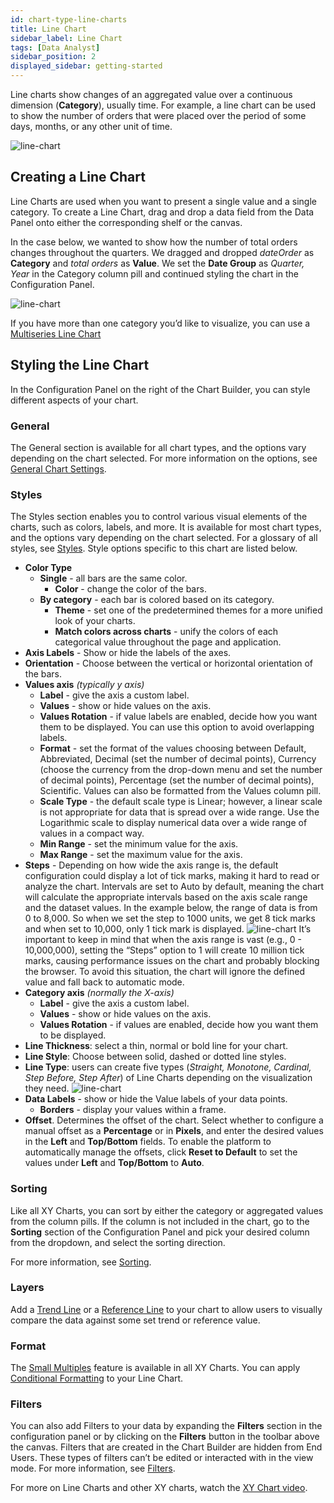 ```yaml
---
id: chart-type-line-charts
title: Line Chart
sidebar_label: Line Chart
tags: [Data Analyst]
sidebar_position: 2
displayed_sidebar: getting-started
---
```


<div style={{textAlign: "justify"}}>

Line charts show changes of an aggregated value over a continuous dimension (**Category**), usually time. For example, a line chart can be used to show the number of orders that were placed over the period of some days, months, or any other unit of time.

![line-chart](https://s3.amazonaws.com/cdn.qrvey.com/documentation_assets/ui-docs/dataviews/chart-types-all/Line/line.png#thumbnail)

## Creating a Line Chart
Line Charts are used when you want to present a single value and a single category. 
To create a Line Chart, drag and drop a data field from the Data Panel onto either the corresponding shelf or the canvas. 

In the case below, we wanted to show how the number of total orders changes throughout the quarters. We dragged and dropped *dateOrder* as **Category** and *total orders* as **Value**. 
We set the **Date Group** as *Quarter, Year* in the Category column pill and continued styling the chart in the Configuration Panel.

![line-chart](https://s3.amazonaws.com/cdn.qrvey.com/documentation_assets/ui-docs/dataviews/chart-types-all/Line/create-line.gif#thumbnail)


If you have more than one category you’d like to visualize, you can use a [Multiseries Line Chart](./ms-line.md)


## Styling the Line Chart
In the Configuration Panel on the right of the Chart Builder, you can style different aspects of your chart.

### General
The General section is available for all chart types, and the options vary depending on the chart selected. For more information on the options, see [General Chart Settings](../09-Configure%20charts/general-chart-settings.md).



### Styles
The Styles section enables you to control various visual elements of the charts, such as colors, labels, and more. It is available for most chart types, and the options vary depending on the chart selected. For a glossary of all styles, see [Styles](../09-Configure%20charts/chart-styles.md). Style options specific to this chart are listed below. 

* **Color Type**
   * **Single** - all bars are the same color. 
       * **Color** - change the color of the bars.
   * **By category** - each bar is colored based on its category.
       * **Theme** - set one of the predetermined themes for a more unified look of your charts.
       * **Match colors across charts** - unify the colors of each categorical value throughout the page and application.
* **Axis Labels** - Show or hide the labels of the axes.
* **Orientation** - Choose between the vertical or horizontal orientation of the bars. 
* **Values axis** *(typically y axis)*
   * **Label** - give the axis a custom label.
   * **Values** - show or hide values on the axis.
   * **Values Rotation** - if value labels are enabled, decide how you want them to be displayed. You can use this option to avoid overlapping labels.
   * **Format** - set the format of the values choosing between Default, Abbreviated, Decimal (set the number of decimal points), Currency (choose the currency from the drop-down menu and set the number of decimal points), Percentage (set the number of decimal points), Scientific. Values can also be formatted from the Values column pill.
   * **Scale Type** - the default scale type is Linear; however, a linear scale is not appropriate for data that is spread over a wide range. Use the Logarithmic scale to display numerical data over a wide range of values in a compact way.
   * **Min Range** - set the minimum value for the axis.
   * **Max Range** - set the maximum value for the axis. 
* **Steps** - Depending on how wide the axis range is, the default configuration could display a lot of tick marks, making it hard to read or analyze the chart. Intervals are set to Auto by default, meaning the chart will calculate the appropriate intervals based on the axis scale range and the dataset values. In the example below, the range of data is from 0 to 8,000. So when we set the step to 1000 units, we get 8 tick marks and when set to 10,000, only 1 tick mark is displayed.
![line-chart](https://s3.amazonaws.com/cdn.qrvey.com/documentation_assets/ui-docs/dataviews/chart-types-all/Line/steps.gif#thumbnail)
It’s important to keep in mind that when the axis range is vast (e.g., 0 - 10,000,000), setting the “Steps” option to 1 will create 10 million tick marks, causing performance issues on the chart and probably blocking the browser. To avoid this situation, the chart will ignore the defined value and fall back to automatic mode.<br/>
* **Category axis** *(normally the X-axis)* 
   * **Label** - give the axis a custom label.
   * **Values** - show or hide values on the axis.
   * **Values Rotation** - if values are enabled, decide how you want them to be displayed.
* **Line Thickness**: select a thin, normal or bold line for your chart. 
* **Line Style**: Choose between solid, dashed or dotted line styles. 
* **Line Type**: users can create five types (*Straight, Monotone, Cardinal, Step Before, Step After*) of Line Charts depending on the visualization they need. 
![line-chart](https://s3.amazonaws.com/cdn.qrvey.com/documentation_assets/ui-docs/dataviews/chart-types-all/Line/line-type.png#thumbnail-60)
* **Data Labels** - show or hide the Value labels of your data points.
    * **Borders** - display your values within a frame.
* **Offset**. Determines the offset of the chart. Select whether to configure a manual offset as a **Percentage** or in **Pixels**, and enter the desired values in the **Left** and **Top/Bottom** fields. To enable the platform to automatically manage the offsets, click **Reset to Default** to set the values under **Left** and **Top/Bottom** to **Auto**.

### Sorting
Like all XY Charts, you can sort by either the category or aggregated values from the column pills. If the column is not included in the chart, go to the **Sorting** section of the Configuration Panel and pick your desired column from the dropdown, and select the sorting direction.
 
For more information, see [Sorting](../sorting.md). 
 
### Layers
Add a [Trend Line](../09-Configure%20charts/chart-layers.md#trend-line) or a [Reference Line](../09-Configure%20charts/chart-layers.md#reference-line) to your chart to allow users to visually compare the data against some set trend or reference value.
 

### Format
The [Small Multiples](../09-Configure%20charts/chart-format.md#small-multiples) feature is available in all XY Charts.
You can apply [Conditional Formatting](../09-Configure%20charts/chart-format.md#small-multiples#conditional-formatting) to your Line Chart.
 
### Filters
You can also add Filters to your data by expanding the **Filters** section in the configuration panel or by clicking on the **Filters** button in the toolbar above the canvas.
Filters that are created in the Chart Builder are hidden from End Users. These types of filters can’t be edited or interacted with in the view mode. For more information, see [Filters](../09-Configure%20charts/chart-filters.md).
 
For more on Line Charts and other XY charts, watch the <a href="/docs-v2/guides/legacy/xychart.md" target="_blank">XY Chart video</a>.





</div>
